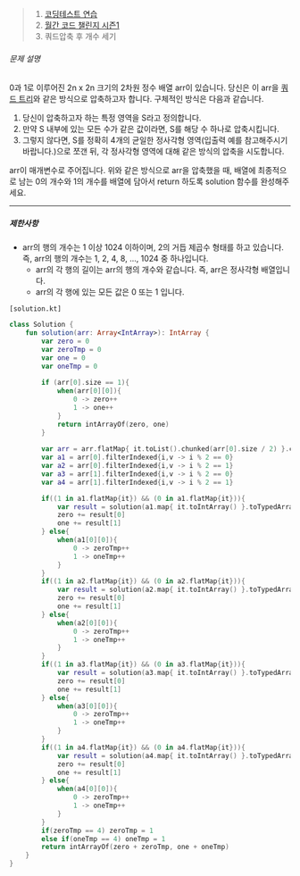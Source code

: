 > 1. [코딩테스트 연습](https://school.programmers.co.kr/learn/challenges)
> 2. [월간 코드 챌린지 시즌1](https://school.programmers.co.kr/learn/challenges)
> 3. 쿼드압축 후 개수 세기



###### 문제 설명

0과 1로 이루어진 2n x 2n 크기의 2차원 정수 배열 arr이 있습니다. 당신은 이 arr을 [쿼드 트리](https://en.wikipedia.org/wiki/Quadtree)와 같은 방식으로 압축하고자 합니다. 구체적인 방식은 다음과 같습니다.

1. 당신이 압축하고자 하는 특정 영역을 S라고 정의합니다.
2. 만약 S 내부에 있는 모든 수가 같은 값이라면, S를 해당 수 하나로 압축시킵니다.
3. 그렇지 않다면, S를 정확히 4개의 균일한 정사각형 영역(입출력 예를 참고해주시기 바랍니다.)으로 쪼갠 뒤, 각 정사각형 영역에 대해 같은 방식의 압축을 시도합니다.

arr이 매개변수로 주어집니다. 위와 같은 방식으로 arr을 압축했을 때, 배열에 최종적으로 남는 0의 개수와 1의 개수를 배열에 담아서 return 하도록 solution 함수를 완성해주세요.

------

##### 제한사항

- arr의 행의 개수는 1 이상 1024 이하이며, 2의 거듭 제곱수 형태를 하고 있습니다. 즉, arr의 행의 개수는 1, 2, 4, 8, ..., 1024 중 하나입니다.
  - arr의 각 행의 길이는 arr의 행의 개수와 같습니다. 즉, arr은 정사각형 배열입니다.
  - arr의 각 행에 있는 모든 값은 0 또는 1 입니다.



`[solution.kt]`

```kotlin
class Solution {
    fun solution(arr: Array<IntArray>): IntArray {
        var zero = 0
        var zeroTmp = 0
        var one = 0
        var oneTmp = 0
        
        if (arr[0].size == 1){
            when(arr[0][0]){
                0 -> zero++
                1 -> one++
            }
            return intArrayOf(zero, one)
        }
        
        var arr = arr.flatMap{ it.toList().chunked(arr[0].size / 2) }.chunked(arr.size)
        var a1 = arr[0].filterIndexed{i,v -> i % 2 == 0}
        var a2 = arr[0].filterIndexed{i,v -> i % 2 == 1}
        var a3 = arr[1].filterIndexed{i,v -> i % 2 == 0}
        var a4 = arr[1].filterIndexed{i,v -> i % 2 == 1}

        if((1 in a1.flatMap{it}) && (0 in a1.flatMap{it})){
            var result = solution(a1.map{ it.toIntArray() }.toTypedArray() )
            zero += result[0]
            one += result[1]
        } else{
            when(a1[0][0]){
                0 -> zeroTmp++
                1 -> oneTmp++
            }
        }
        if((1 in a2.flatMap{it}) && (0 in a2.flatMap{it})){
            var result = solution(a2.map{ it.toIntArray() }.toTypedArray() )
            zero += result[0]
            one += result[1]
        } else{
            when(a2[0][0]){
                0 -> zeroTmp++
                1 -> oneTmp++
            }
        }
        if((1 in a3.flatMap{it}) && (0 in a3.flatMap{it})){
            var result = solution(a3.map{ it.toIntArray() }.toTypedArray() )
            zero += result[0]
            one += result[1]
        } else{
            when(a3[0][0]){
                0 -> zeroTmp++
                1 -> oneTmp++
            }
        }
        if((1 in a4.flatMap{it}) && (0 in a4.flatMap{it})){
            var result = solution(a4.map{ it.toIntArray() }.toTypedArray() )
            zero += result[0]
            one += result[1]
        } else{
            when(a4[0][0]){
                0 -> zeroTmp++
                1 -> oneTmp++
            }
        }
        if(zeroTmp == 4) zeroTmp = 1
        else if(oneTmp == 4) oneTmp = 1
        return intArrayOf(zero + zeroTmp, one + oneTmp)
    }
}
```

